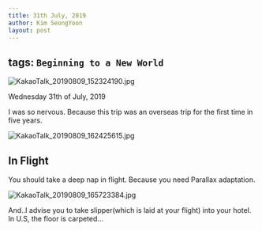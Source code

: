 ```yaml
---
title: 31th July, 2019
author: Kim SeongYoon
layout: post
---
```



tags: `Beginning to a New World`
---

![KakaoTalk_20190809_152324190.jpg](C:\Users\Administrator\Desktop\KakaoTalk_20190809_152324190.jpg)

Wednesday 31th of July, 2019

I was so nervous. Because this trip was an overseas trip for the first time in five years.


![KakaoTalk_20190809_162425615.jpg](C:\Users\Administrator\Desktop\KakaoTalk_20190809_162425615.jpg)


## In Flight

You should take a deep nap in flight. Because you need Parallax adaptation.


![KakaoTalk_20190809_165723384.jpg](C:\Users\Administrator\Desktop\KakaoTalk_20190809_165723384.jpg)

And..I advise you to take slipper(which is laid at your flight) into your hotel. In U.S, the floor is carpeted...
